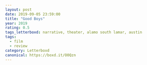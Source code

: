 ```yaml
---
layout: post 
date: 2019-09-05 23:59:00
title: "Good Boys"
year: 2019
rating: 0.5
tags_letterboxd: narrative, theater, alamo south lamar, austin
tags:
  - film
  - review
category: Letterboxd
canonical: https://boxd.it/O0Qzn
---
```

